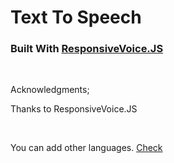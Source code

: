 # Text To Speech

### Built With [ResponsiveVoice.JS](https://responsivevoice.org/)

<br>

Acknowledgments;

Thanks to ResponsiveVoice.JS

<br>

You can add other languages. [Check](https://responsivevoice.org/)
